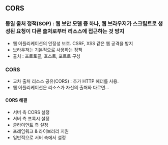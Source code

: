## CORS
### 동일 출처 정책(SOP) : 웹 보안 모델 중 하나, 웹 브라우저가 스크립트로 생성된 요청이 다른 출처로부터 리소스에 접근하는 것 방지
 - 웹 어플리케이션의 안정성 보호. CSRF, XSS 같은 웹 공격을 방지
 - 브라우저는 기본적으로 사용하는 정책
 - 출처 : 프로토콜, 호스트, 포트로 구성

### CORS
 - 교차 출처 리소스 공유(CORS) : 추가 HTTP 헤더를 사용.
 - 웹 어플리케이션은 리소스가 자신의 출처와 다르면...


#### CORS 해결
 - 서버 측 CORS 설정
 - 서버 측 프록시 설정
 - 클라이언트 측 설정
 - 프레임워크 & 라이브러리 지원
 - 일반적으로 서버 측에서 설정